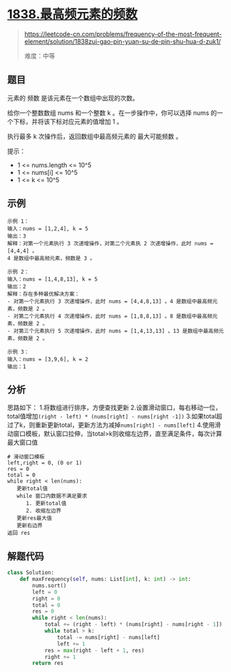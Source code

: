 # [1838.最高频元素的频数](https://leetcode-cn.com/problems/frequency-of-the-most-frequent-element/solution/1838zui-gao-pin-yuan-su-de-pin-shu-hua-d-zuk1/)
> https://leetcode-cn.com/problems/frequency-of-the-most-frequent-element/solution/1838zui-gao-pin-yuan-su-de-pin-shu-hua-d-zuk1/
> 
> 难度：中等

## 题目
元素的 频数 是该元素在一个数组中出现的次数。

给你一个整数数组 nums 和一个整数 k 。在一步操作中，你可以选择 nums 的一个下标，并将该下标对应元素的值增加 1 。

执行最多 k 次操作后，返回数组中最高频元素的 最大可能频数 。

提示：
- 1 <= nums.length <= 10^5
- 1 <= nums[i] <= 10^5
- 1 <= k <= 10^5

## 示例

```
示例 1：
输入：nums = [1,2,4], k = 5
输出：3
解释：对第一个元素执行 3 次递增操作，对第二个元素执 2 次递增操作，此时 nums = [4,4,4] 。
4 是数组中最高频元素，频数是 3 。

示例 2：
输入：nums = [1,4,8,13], k = 5
输出：2
解释：存在多种最优解决方案：
- 对第一个元素执行 3 次递增操作，此时 nums = [4,4,8,13] 。4 是数组中最高频元素，频数是 2 。
- 对第二个元素执行 4 次递增操作，此时 nums = [1,8,8,13] 。8 是数组中最高频元素，频数是 2 。
- 对第三个元素执行 5 次递增操作，此时 nums = [1,4,13,13] 。13 是数组中最高频元素，频数是 2 。

示例 3：
输入：nums = [3,9,6], k = 2
输出：1
```

## 分析
思路如下：
1.将数组进行排序，方便查找更新
2.设置滑动窗口，每右移动一位，total值增加`(right - left) * (nums[right] - nums[right -1])`
3.如果total超过了k，则重新更新total，更新方法为减掉`nums[right] - nums[left]`
4.使用滑动窗口模板，默认窗口拉伸，当total>k则收缩左边界，直至满足条件，每次计算最大窗口值

```
# 滑动窗口模板
left,right = 0, (0 or 1)
res = 0
total = 0
while right < len(nums):
   更新total值
   while 窗口内数据不满足要求
      1. 更新total值
      2. 收缩左边界
   更新res最大值
   更新右边界
返回 res
```
## 解题代码

```python
class Solution:
    def maxFrequency(self, nums: List[int], k: int) -> int:
        nums.sort()
        left = 0
        right = 0
        total = 0
        res = 0
        while right < len(nums):
            total += (right - left) * (nums[right] - nums[right - 1])
            while total > k:
                total -= nums[right] - nums[left]
                left += 1
            res = max(right - left + 1, res)
            right += 1
        return res
```
